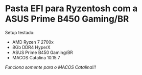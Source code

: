 # Pasta EFI para Ryzentosh com a ASUS Prime B450 Gaming/BR

Setup testado:
  - AMD Ryzen 7 2700x
  - 8Gb DDR4 HyperX
  - ASUS Prime B450 Gaming/BR
  - MACOS Catalina 10.15.7
  
*Funciona somente para o MACOS Catalina!!!*
